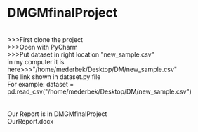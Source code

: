 # DMGMfinalProject 
<br/>
>>>First clone the project <br/>
>>>Open with PyCharm <br/>
>>>Put dataset in right location "new_sample.csv" <br/>
in my computer it is here>>>"/home/mederbek/Desktop/DM/new_sample.csv" <br/>
The link shown in dataset.py file <br/>
For example: dataset = pd.read_csv("/home/mederbek/Desktop/DM/new_sample.csv") <br/>
<br/>
<br/>
Our Report is in DMGMfinalProject <br/>
OurReport.docx
